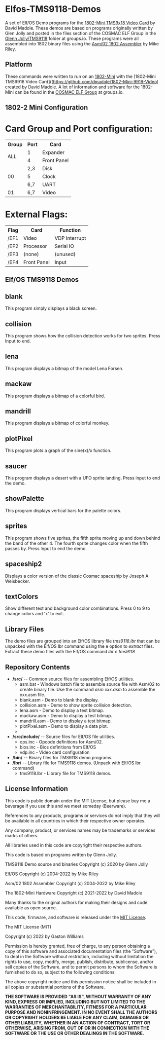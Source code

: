 # Elfos-TMS9118-Demos
A set of Elf/OS Demo programs for the [1802-Mini TMS9x18 Video Card](https://github.com/dmadole/1802-Mini-9918-Video) by David Madole. These demos are based on programs originally written by Glen Jolly and posted in the
files section of the COSMAC ELF Group in the [Glenn Jolly/TMS9118](https://groups.io/g/cosmacelf/files/Glenn%20Jolly/TMS9118) folder at groups.io.  These programs were all assembled into 1802 binary files using the [Asm/02 1802 Assembler](https://github.com/rileym65/Asm-02) by Mike Riley.

Platform  
--------
These commands were written to run on an [1802-Mini](https://github.com/dmadole/1802-Mini) with the [1802-Mini TMS9918 Video Card]((https://github.com/dmadole/1802-Mini-9918-Video) created by David Madole.  A lot of information and software for the 1802-Mini can be found in the [COSMAC ELF Group](https://groups.io/g/cosmacelf) at groups.io.

1802-2 Mini Configuration  
-------------------------
# Card Group and Port configuration:
<table>
<tr><th>Group</th><th>Port</th><th>Card</th></tr>
<tr><td rowspan = "2">ALL</td><td>1</td><td>Expander</td></tr>
<tr><td>4</td><td>Front Panel</td></tr>
<tr><td rowspan = "3">00</td><td>2,3</td><td>Disk</td></tr>
<tr><td>5</td><td>Clock</td></tr>
<tr><td>6,7</td><td>UART</td></tr>
<tr><td>01</td><td>6,7</td><td>Video</td></tr>
</table>

# External Flags:
<table>
<tr><th>Flag</th><th>Card</th><th>Function</th></tr>
<tr><td>/EF1</td><td>Video</td><td>VDP Interrupt</td></tr>
<tr><td>/EF2</td><td>Processor</td><td>Serial IO</td></tr>
<tr><td>/EF3</td><td>(none)</td><td>(unused)</td></tr>
<tr><td>/EF4</td><td>Front Panel</td><td>Input</td></tr>
</table>

Elf/OS TMS9118 Demos
-------------------------------------
## blank
This program simply displays a black screen.

## collision
This program shows how the collision detection works for two sprites. Press Input to end.

## lena
This program displays a bitmap of the model Lena Forsen.

## mackaw
This program displays a bitmap of a colorful bird.

## mandrill
This program displays a bitmap of colorful monkey.

## plotPixel
This program plots a graph of the sine(x)/x function.

## saucer
This program displays a desert with a UFO sprite landing. Press Input to end the demo.

## showPalette
This program displays vertical bars for the palette colors.

## sprites
This program shows five sprites, the fifth sprite moving up and down behind the band of
the other 4. The fourth sprite changes color when the fifth passes by. Press Input to end the demo.

## spaceship2
Displays a color version of the classic Cosmac spaceship by Joseph A Weisbecker. 

## textColors
Show different text and background color combinations. Press 0 to 9 to change colors and 'x' to exit.

Library Files
-------------
The demo files are grouped into an Elf/OS library file *tms9118.lbr* that can be unpacked with the Elf/OS lbr command using the e option to *extract* files. Extract these demo files with the Elf/OS command *lbr e tms9118* 

Repository Contents
-------------------
* **/src/**  -- Common source files for assembling Elf/OS utilities.
  * asm.bat - Windows batch file to assemble source file with Asm/02 to create binary file. Use the command *asm xxx.asm* to assemble the xxx.asm file.
  * blank.asm - Demo to blank the display.
  * collision.asm - Demo to show sprite collision detection.
  * lena.asm - Demo to display a test bitmap.
  * mackaw.asm - Demo to display a test bitmap.
  * mandrill.asm - Demo to display a test bitmap.
  * plotPixel.asm - Demo to display a data plot.
  * 
* **/src/include/**  -- Source files for Elf/OS file utilities.
  * ops.inc - Opcode definitions for Asm/02.
  * bios.inc - Bios definitions from Elf/OS
  * vdp.inc - Video card configuration
* **/bin/**  -- Binary files for TMS9118 demo programs.
* **/lbr/**  -- Library file for TMS9118 demos. (Unpack with Elf/OS lbr command)
  * tms9118.lbr - Library file for TMS9118 demos.

License Information
  -------------------
  
  This code is public domain under the MIT License, but please buy me a beverage
  if you use this and we meet someday (Beerware).
  
  References to any products, programs or services do not imply
  that they will be available in all countries in which their respective owner operates.
  
  Any company, product, or services names may be trademarks or services marks of others.
  
  All libraries used in this code are copyright their respective authors.
  
  This code is based on programs written by Glenn Jolly.
  
  TMS9118 Demo source and binaries
  Copyright (c) 2020 by Glenn Jolly
  
  Elf/OS 
  Copyright (c) 2004-2022 by Mike Riley
  
  Asm/02 1802 Assembler
  Copyright (c) 2004-2022 by Mike Riley
  
  The 1802-Mini Hardware
  Copyright (c) 2021-2022 by David Madole
   
  Many thanks to the original authors for making their designs and code available as open source.
   
  This code, firmware, and software is released under the [MIT License](http://opensource.org/licenses/MIT).
  
  The MIT License (MIT)
  
  Copyright (c) 2022 by Gaston Williams
  
  Permission is hereby granted, free of charge, to any person obtaining a copy
  of this software and associated documentation files (the "Software"), to deal
  in the Software without restriction, including without limitation the rights
  to use, copy, modify, merge, publish, distribute, sublicense, and/or sell
  copies of the Software, and to permit persons to whom the Software is
  furnished to do so, subject to the following conditions:
  
  The above copyright notice and this permission notice shall be included in all
  copies or substantial portions of the Software.
  
  **THE SOFTWARE IS PROVIDED "AS IS", WITHOUT WARRANTY OF ANY KIND, EXPRESS OR IMPLIED, INCLUDING BUT NOT LIMITED TO THE WARRANTIES OF MERCHANTABILITY,
  FITNESS FOR A PARTICULAR PURPOSE AND NONINFRINGEMENT. IN NO EVENT SHALL THE
  AUTHORS OR COPYRIGHT HOLDERS BE LIABLE FOR ANY CLAIM, DAMAGES OR OTHER
  LIABILITY, WHETHER IN AN ACTION OF CONTRACT, TORT OR OTHERWISE, ARISING FROM, OUT OF OR IN CONNECTION WITH THE SOFTWARE OR THE USE OR OTHER DEALINGS IN THE
  SOFTWARE.**
